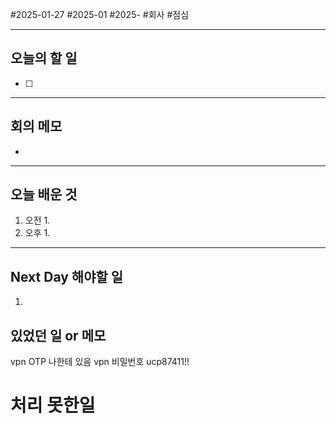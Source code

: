 #2025-01-27 #2025-01 #2025- 
#회사 #점심 

---
## 오늘의 할 일
- [ ] 
---
## 회의 메모
- 
---
## 오늘 배운 것
1. 오전
    1. 
2. 오후
    1. 
---
## Next Day 해야할 일
1. 


## 있었던 일 or 메모

vpn OTP 나한테 있음
vpn 비밀번호 ucp87411!!
# 처리 못한일